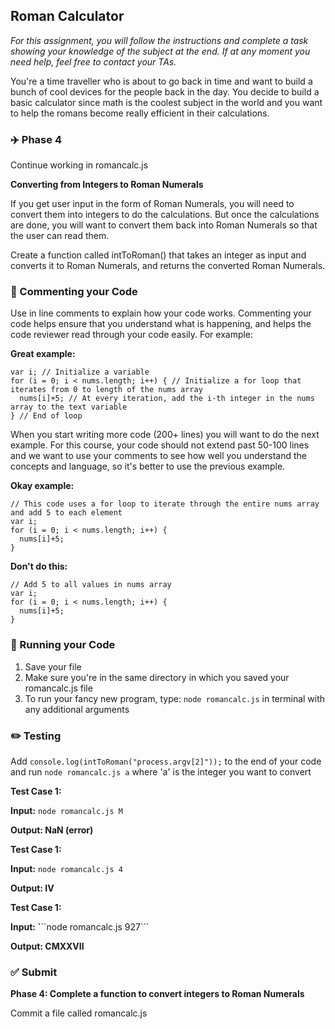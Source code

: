 ## Roman Calculator

*For this assignment, you will follow the instructions and complete a task showing your knowledge of the subject at the end. If at any moment you need help, feel free to contact your TAs.*

You're a time traveller who is about to go back in time and want to build a bunch of cool devices for the people back in the day. You decide to build a basic calculator since math is the coolest subject in the world and you want to help the romans become really efficient in their calculations.

### :airplane: Phase 4

Continue working in romancalc.js

**Converting from Integers to Roman Numerals**

If you get user input in the form of Roman Numerals, you will need to convert them into integers to do the calculations. But once the calculations are done, you will want to convert them back into Roman Numerals so that the user can read them.

Create a function called intToRoman() that takes an integer as input and converts it to Roman Numerals, and returns the converted Roman Numerals.

### :pencil: Commenting your Code

Use in line comments to explain how your code works. Commenting your code helps ensure that you understand what is happening, and helps the code reviewer read through your code easily. For example:

**Great example:**

```
var i; // Initialize a variable
for (i = 0; i < nums.length; i++) { // Initialize a for loop that iterates from 0 to length of the nums array
  nums[i]+5; // At every iteration, add the i-th integer in the nums array to the text variable
} // End of loop

```

When you start writing more code (200+ lines) you will want to do the next example. For this course, your code should not extend past 50-100 lines and we want to use your comments to see how well you understand the concepts and language, so it's better to use the previous example.

**Okay example:**

```
// This code uses a for loop to iterate through the entire nums array and add 5 to each element
var i;
for (i = 0; i < nums.length; i++) {
  nums[i]+5;
}

```

**Don't do this:**

```
// Add 5 to all values in nums array
var i;
for (i = 0; i < nums.length; i++) {
  nums[i]+5;
}

```

### :red_car: Running your Code

1. Save your file
2. Make sure you're in the same directory in which you saved your romancalc.js file
3. To run your fancy new program, type: `node romancalc.js` in terminal with any additional arguments

### :pencil2: Testing

Add ```console.log(intToRoman("process.argv[2]"));``` to the end of your code and run ```node romancalc.js a``` where 'a' is the integer you want to convert

**Test Case 1:**

**Input:** ```node romancalc.js M```

**Output: NaN (error)**

**Test Case 1:**

**Input:** ```node romancalc.js 4```

**Output: IV**

**Test Case 1:** 

**Input: `**``node romancalc.js 927```

**Output: CMXXVII**

### ✅ Submit

**Phase 4: Complete a function to convert integers to Roman Numerals**

Commit a file called romancalc.js
